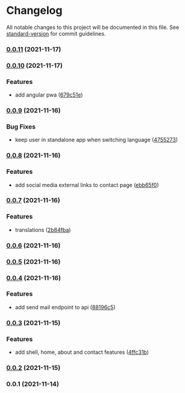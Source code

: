# Changelog

All notable changes to this project will be documented in this file. See [standard-version](https://github.com/conventional-changelog/standard-version) for commit guidelines.

### [0.0.11](https://github.com/jasonruesch/jasonruesch/compare/v0.0.10...v0.0.11) (2021-11-17)

### [0.0.10](https://github.com/jasonruesch/jasonruesch/compare/v0.0.9...v0.0.10) (2021-11-17)


### Features

* add angular pwa ([679c51e](https://github.com/jasonruesch/jasonruesch/commit/679c51e6d3d77c42ae39f6d700b4e9f2b092718a))

### [0.0.9](https://github.com/jasonruesch/jasonruesch/compare/v0.0.8...v0.0.9) (2021-11-16)


### Bug Fixes

* keep user in standalone app when switching language ([4755273](https://github.com/jasonruesch/jasonruesch/commit/4755273b11849a1bd34ba35156f321294c0d4b88))

### [0.0.8](https://github.com/jasonruesch/jasonruesch/compare/v0.0.7...v0.0.8) (2021-11-16)


### Features

* add social media external links to contact page ([ebb65f0](https://github.com/jasonruesch/jasonruesch/commit/ebb65f0a67ce45e618ab11225f9c8b180ed11f85))

### [0.0.7](https://github.com/jasonruesch/jasonruesch/compare/v0.0.6...v0.0.7) (2021-11-16)


### Features

* translations ([2b84fba](https://github.com/jasonruesch/jasonruesch/commit/2b84fba7e4f3df5bb0238d4f720c8ee2fcd25d26))

### [0.0.6](https://github.com/jasonruesch/jasonruesch/compare/v0.0.5...v0.0.6) (2021-11-16)

### [0.0.5](https://github.com/jasonruesch/jasonruesch/compare/v0.0.4...v0.0.5) (2021-11-16)

### [0.0.4](https://github.com/jasonruesch/jasonruesch/compare/v0.0.3...v0.0.4) (2021-11-16)


### Features

* add send mail endpoint to api ([88196c5](https://github.com/jasonruesch/jasonruesch/commit/88196c5c2ea501e189bdc5ba68abcf9f14d3b7c7))

### [0.0.3](https://github.com/jasonruesch/jasonruesch/compare/v0.0.2...v0.0.3) (2021-11-15)


### Features

* add shell, home, about and contact features ([4ffc31b](https://github.com/jasonruesch/jasonruesch/commit/4ffc31ba16890956e9301cca376b4e3777d799d7))

### [0.0.2](https://github.com/jasonruesch/jasonruesch/compare/v0.0.1...v0.0.2) (2021-11-15)

### 0.0.1 (2021-11-14)
